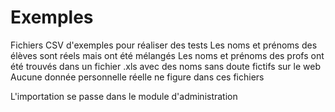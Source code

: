 Exemples
========
Fichiers CSV d'exemples pour réaliser des tests
Les noms et prénoms des élèves sont réels mais ont été mélangés
Les noms et prénoms des profs ont été trouvés dans un fichier .xls avec des noms
sans doute fictifs sur le web
Aucune donnée personnelle réelle ne figure dans ces fichiers

L'importation se passe dans le module d'administration
